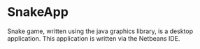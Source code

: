 # SnakeApp
Snake game, written using the java graphics library, is a desktop application.
This application is written via the Netbeans IDE.
